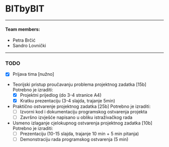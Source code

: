 # BITbyBIT

---
#### Team members:

- Petra Brčić
- Sandro Lovnički

---
### TODO
- [x] Prijava tima [nužno]
- Teorijski pristup proučavanju problema projektnog zadatka [15b]
Potrebno je izraditi:
    - [x] Projektni prijedlog (do 3-4 stranice A4)
    - [x] Kratku prezentaciju (3-4 slajda, trajanje 5min)
- Praktično ostvarenje projektnog zadatka [25b]
Potrebno je izraditi:
    - [ ] Izvorni kod i dokumentaciju programskog ostvarenja projekta
   	- [ ] Završno izvješće napisano u obliku istraživačkog rada
- Usmeno izlaganje cjelokupnog ostvarenja projektnog zadatka [10b]
Potrebno je izraditi:  
	- [ ] Prezentaciju (10-15 slajda, trajanje 10 min + 5 min pitanja)  
	- [ ] Demonstraciju rada programskog ostvarenja (5 min)
